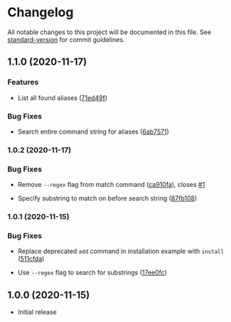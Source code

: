 # Changelog

All notable changes to this project will be documented in this file. See [standard-version](https://github.com/conventional-changelog/standard-version) for commit guidelines.

## 1.1.0 (2020-11-17)

### Features

* List all found aliases ([71ed49f](https://github.com/paysonwallach/fish-you-should-use/commit/71ed49f7246401d7aea28ace4c118a9f89f77564))

### Bug Fixes

* Search entire command string for aliases ([6ab7571](https://github.com/paysonwallach/fish-you-should-use/commit/6ab7571f2e4f59f6845d622f1a87a088db2d4c6c))


### 1.0.2 (2020-11-17)

### Bug Fixes

* Remove `--regex` flag from match command ([ca910fa](https://github.com/paysonwallach/fish-you-should-use/commit/ca910fad8cd622a853e98560f8962168b7243829)), closes [#1](https://github.com/paysonwallach/fish-you-should-use/issues/1)

* Specify substring to match on before search string ([87fb108](https://github.com/paysonwallach/fish-you-should-use/commit/87fb108a976a74d91526b44edffa5b867f66e43f))


### 1.0.1 (2020-11-15)

### Bug Fixes

* Replace deprecated `add` command in installation example with `install` ([511cfda](https://github.com/paysonwallach/fish-you-should-use/commit/511cfda7a3105e19f4879e3ecf23e77dc9fa8cc5))

* Use `--regex` flag to search for substrings ([17ee0fc](https://github.com/paysonwallach/fish-you-should-use/commit/17ee0fce8c1f12208a6b7687e7b15c1f0ce49767))


## 1.0.0 (2020-11-15)

* Initial release
